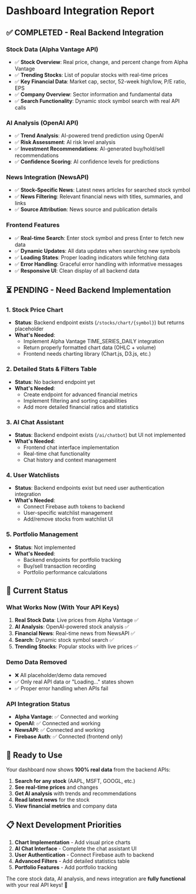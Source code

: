# Dashboard Integration Report

## ✅ **COMPLETED - Real Backend Integration**

### **Stock Data (Alpha Vantage API)**
- ✅ **Stock Overview**: Real price, change, and percent change from Alpha Vantage
- ✅ **Trending Stocks**: List of popular stocks with real-time prices
- ✅ **Key Financial Data**: Market cap, sector, 52-week high/low, P/E ratio, EPS
- ✅ **Company Overview**: Sector information and fundamental data
- ✅ **Search Functionality**: Dynamic stock symbol search with real API calls

### **AI Analysis (OpenAI API)**
- ✅ **Trend Analysis**: AI-powered trend prediction using OpenAI
- ✅ **Risk Assessment**: AI risk level analysis
- ✅ **Investment Recommendations**: AI-generated buy/hold/sell recommendations
- ✅ **Confidence Scoring**: AI confidence levels for predictions

### **News Integration (NewsAPI)**
- ✅ **Stock-Specific News**: Latest news articles for searched stock symbol
- ✅ **News Filtering**: Relevant financial news with titles, summaries, and links
- ✅ **Source Attribution**: News source and publication details

### **Frontend Features**
- ✅ **Real-time Search**: Enter stock symbol and press Enter to fetch new data
- ✅ **Dynamic Updates**: All data updates when searching new symbols
- ✅ **Loading States**: Proper loading indicators while fetching data
- ✅ **Error Handling**: Graceful error handling with informative messages
- ✅ **Responsive UI**: Clean display of all backend data

## ⏳ **PENDING - Need Backend Implementation**

### **1. Stock Price Chart**
- **Status**: Backend endpoint exists (`/stocks/chart/{symbol}`) but returns placeholder
- **What's Needed**: 
  - Implement Alpha Vantage TIME_SERIES_DAILY integration
  - Return properly formatted chart data (OHLC + volume)
  - Frontend needs charting library (Chart.js, D3.js, etc.)

### **2. Detailed Stats & Filters Table**
- **Status**: No backend endpoint yet
- **What's Needed**:
  - Create endpoint for advanced financial metrics
  - Implement filtering and sorting capabilities
  - Add more detailed financial ratios and statistics

### **3. AI Chat Assistant**
- **Status**: Backend endpoint exists (`/ai/chatbot`) but UI not implemented
- **What's Needed**:
  - Frontend chat interface implementation
  - Real-time chat functionality
  - Chat history and context management

### **4. User Watchlists**
- **Status**: Backend endpoints exist but need user authentication integration
- **What's Needed**:
  - Connect Firebase auth tokens to backend
  - User-specific watchlist management
  - Add/remove stocks from watchlist UI

### **5. Portfolio Management**
- **Status**: Not implemented
- **What's Needed**:
  - Backend endpoints for portfolio tracking
  - Buy/sell transaction recording
  - Portfolio performance calculations

## 🎯 **Current Status**

### **What Works Now (With Your API Keys)**
1. **Real Stock Data**: Live prices from Alpha Vantage ✅
2. **AI Analysis**: OpenAI-powered stock analysis ✅
3. **Financial News**: Real-time news from NewsAPI ✅
4. **Search**: Dynamic stock symbol search ✅
5. **Trending Stocks**: Popular stocks with live prices ✅

### **Demo Data Removed**
- ❌ All placeholder/demo data removed
- ✅ Only real API data or "Loading..." states shown
- ✅ Proper error handling when APIs fail

### **API Integration Status**
- **Alpha Vantage**: ✅ Connected and working
- **OpenAI**: ✅ Connected and working  
- **NewsAPI**: ✅ Connected and working
- **Firebase Auth**: ✅ Connected (frontend only)

## 🚀 **Ready to Use**

Your dashboard now shows **100% real data** from the backend APIs:

1. **Search for any stock** (AAPL, MSFT, GOOGL, etc.)
2. **See real-time prices** and changes
3. **Get AI analysis** with trends and recommendations
4. **Read latest news** for the stock
5. **View financial metrics** and company data

## 📋 **Next Development Priorities**

1. **Chart Implementation** - Add visual price charts
2. **AI Chat Interface** - Complete the chat assistant UI
3. **User Authentication** - Connect Firebase auth to backend
4. **Advanced Filters** - Add detailed statistics table
5. **Portfolio Features** - Add portfolio tracking

The core stock data, AI analysis, and news integration are **fully functional** with your real API keys! 🎉